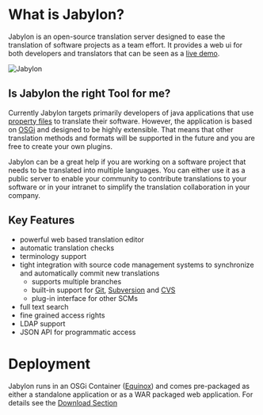 What is Jabylon?
================

Jabylon is an open-source translation server designed to ease the translation of software projects as a team effort.
It provides a web ui for both developers and translators that can be seen as a [live demo](http://demo-jabylon.rhcloud.com/ "Jabylon Demo"). 

![Jabylon](images/jabylon_intro.png) 


## Is Jabylon the right Tool for me?

Currently Jabylon targets primarily developers of java applications that use [property files](http://en.wikipedia.org/wiki/.properties) to translate their software. However, the application is based on [OSGi](http://en.wikipedia.org/wiki/OSGi) and designed to be highly extensible. That means that other translation methods and formats will be supported in the future and you are free to create your own plugins.

Jabylon can be a great help if you are working on a software project that needs to be translated into multiple languages. You can either use it as a public server to enable your community to contribute translations to your software or in your intranet to simplify the translation collaboration in your company.


## Key Features

 * powerful web based translation editor
 * automatic translation checks
 * terminology support
 * tight integration with source code management systems to synchronize and automatically commit new translations
     * supports multiple branches
     * built-in support for [Git](http://git-scm.com/), [Subversion](http://subversion.apache.org/) and [CVS](http://savannah.nongnu.org/projects/cvs) 
     * plug-in interface for other SCMs
 * full text search
 * fine grained access rights
 * LDAP support
 * JSON API for programmatic access
     
# Deployment

Jabylon runs in an OSGi Container ([Equinox](http://www.eclipse.org/equinox/)) and comes pre-packaged as either a standalone application or as a WAR packaged web application. For details see the [Download Section](./download.html)     

